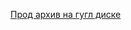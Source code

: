 [Прод архив на гугл диске](https://drive.google.com/file/d/18hhGwmOn3sWF9-wUB7LCu3sbbOyV2nDi/view?usp=sharing "Гугл диск")
